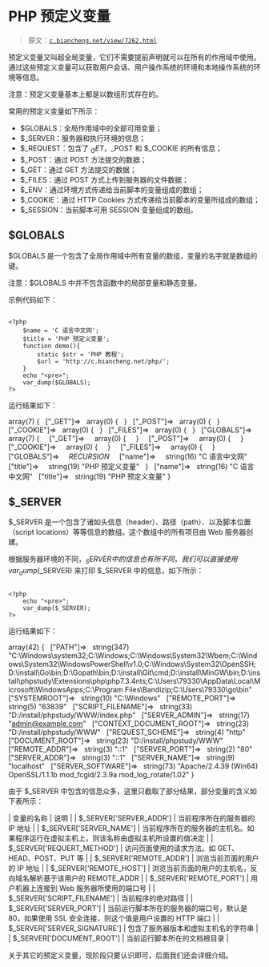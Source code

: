 # PHP 预定义变量

> 原文：[`c.biancheng.net/view/7262.html`](http://c.biancheng.net/view/7262.html)

预定义变量又叫超全局变量，它们不需要提前声明就可以在所有的作用域中使用。通过这些预定义变量可以获取用户会话、用户操作系统的环境和本地操作系统的环境等信息。

注意：预定义变量基本上都是以数组形式存在的。

常用的预定义变量如下所示：

*   $GLOBALS：全局作用域中的全部可用变量；
*   $_SERVER：服务器和执行环境的信息；
*   $_REQUEST：包含了 $_GET，$_POST 和 $_COOKIE 的所有信息；
*   $_POST：通过 POST 方法提交的数据；
*   $_GET：通过 GET 方法提交的数据；
*   $_FILES：通过 POST 方式上传到服务器的文件数据；
*   $_ENV：通过环境方式传递给当前脚本的变量组成的数组；
*   $_COOKIE：通过 HTTP Cookies 方式传递给当前脚本的变量所组成的数组；
*   $_SESSION：当前脚本可用 SESSION 变量组成的数组。

## $GLOBALS

$GLOBALS 是一个包含了全局作用域中所有变量的数组，变量的名字就是数组的键。

注意：$GLOBALS 中并不包含函数中的局部变量和静态变量。

示例代码如下：

```

<?php
    $name = 'C 语言中文网';
    $title = 'PHP 预定义变量';
    function demo(){
        static $str = 'PHP 教程';
        $url = 'http://c.biancheng.net/php/';
    }
    echo "<pre>";
    var_dump($GLOBALS);
?>
```

运行结果如下：

array(7) {
  ["_GET"]=>
  array(0) {
  }
  ["_POST"]=>
  array(0) {
  }
  ["_COOKIE"]=>
  array(0) {
  }
  ["_FILES"]=>
  array(0) {
  }
  ["GLOBALS"]=>
  array(7) {
    ["_GET"]=>
    array(0) {
    }
    ["_POST"]=>
    array(0) {
    }
    ["_COOKIE"]=>
    array(0) {
    }
    ["_FILES"]=>
    array(0) {
    }
    ["GLOBALS"]=>
    *RECURSION*
    ["name"]=>
    string(16) "C 语言中文网"
    ["title"]=>
    string(19) "PHP 预定义变量"
  }
  ["name"]=>
  string(16) "C 语言中文网"
  ["title"]=>
  string(19) "PHP 预定义变量"
}

## $_SERVER

$_SERVER 是一个包含了诸如头信息（header）、路径（path）、以及脚本位置（script locations）等等信息的数组。这个数组中的所有项目由 Web 服务器创建。

根据服务器环境的不同，$_SERVER 中的信息也有所不同，我们可以直接使用 var_dump($_SERVER) 来打印 $_SERVER 中的信息，如下所示：

```

<?php
    echo "<pre>";
    var_dump($_SERVER);
?>
```

运行结果如下：

array(42) {
  ["PATH"]=>
  string(347) "C:\Windows\system32;C:\Windows;C:\Windows\System32\Wbem;C:\Windows\System32\WindowsPowerShell\v1.0\;C:\Windows\System32\OpenSSH\;D:\install\Go\bin;D:\Gopath\bin;D:\install\Git\cmd;D:\install\MinGW\bin;D:\install\phpstudy\Extensions\php\php7.3.4nts;C:\Users\79330\AppData\Local\Microsoft\WindowsApps;C:\Program Files\Bandizip\;C:\Users\79330\go\bin"
  ["SYSTEMROOT"]=>
  string(10) "C:\Windows"
  ["REMOTE_PORT"]=>
  string(5) "63839"
  ["SCRIPT_FILENAME"]=>
  string(33) "D:/install/phpstudy/WWW/index.php"
  ["SERVER_ADMIN"]=>
  string(17) "admin@example.com"
  ["CONTEXT_DOCUMENT_ROOT"]=>
  string(23) "D:/install/phpstudy/WWW"
  ["REQUEST_SCHEME"]=>
  string(4) "http"
  ["DOCUMENT_ROOT"]=>
  string(23) "D:/install/phpstudy/WWW"
  ["REMOTE_ADDR"]=>
  string(3) "::1"
  ["SERVER_PORT"]=>
  string(2) "80"
  ["SERVER_ADDR"]=>
  string(3) "::1"
  ["SERVER_NAME"]=>
  string(9) "localhost"
  ["SERVER_SOFTWARE"]=>
  string(73) "Apache/2.4.39 (Win64) OpenSSL/1.1.1b mod_fcgid/2.3.9a mod_log_rotate/1.02"
}

由于 $_SERVER 中包含的信息众多，这里只截取了部分结果，部分变量的含义如下表所示：

| 变量的名称 | 说明 |
| $_SERVER['SERVER_ADDR'] | 当前程序所在的服务器的 IP 地址 |
| $_SERVER['SERVER_NAME'] | 当前程序所在的服务器的主机名。如果程序运行在虚拟主机上，则该名称由虚拟主机所设置的值决定 |
| $_SERVER['REQUERT_METHOD'] | 访问页面使用的请求方法。如 GET、HEAD、POST、PUT 等 |
| $_SERVER['REMOTE_ADDR'] | 浏览当前页面的用户的 IP 地址 |
| $_SERVER['REMOTE_HOST'] | 浏览当前页面的用户的主机名，反向域名解析基于该用户的 REMOTE_ADDR |
| $_SERVER['REMOTE_PORT'] | 用户机器上连接到 Web 服务器所使用的端口号 |
| $_SERVER['SCRIPT_FILENAME'] | 当前程序的绝对路径 |
| $_SERVER['SERVER_PORT'] | 当前运行脚本所在的服务器的端口号，默认是 80，如果使用 SSL 安全连接，则这个值是用户设置的 HTTP 端口 |
| $_SERVER['SERVER_SIGNATURE'] | 包含了服务器版本和虚拟主机名的字符串 |
| $_SERVER['DOCUMENT_ROOT'] | 当前运行脚本所在的文档根目录 |

关于其它的预定义变量，现阶段只要认识即可，后面我们还会详细介绍。